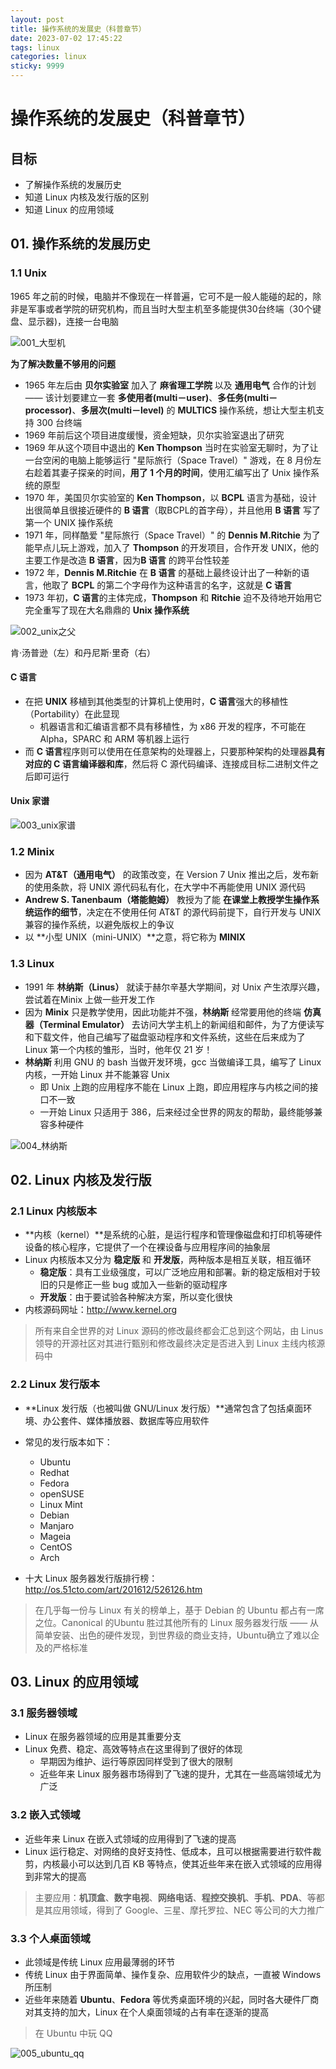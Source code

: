 ```yaml
---
layout: post
title: 操作系统的发展史（科普章节）
date: 2023-07-02 17:45:22
tags: linux
categories: linux
sticky: 9999
---
```

# 操作系统的发展史（科普章节）

## 目标

* 了解操作系统的发展历史
* 知道 Linux 内核及发行版的区别
* 知道 Linux 的应用领域

## 01. 操作系统的发展历史

### 1.1 Unix

1965 年之前的时候，电脑并不像现在一样普遍，它可不是一般人能碰的起的，除非是军事或者学院的研究机构，而且当时大型主机至多能提供30台终端（30个键盘、显示器)，连接一台电脑

![001_大型机](../../media/14924523913772/001_%E5%A4%A7%E5%9E%8B%E6%9C%BA.png)
		
**为了解决数量不够用的问题**

* 1965 年左后由 **贝尔实验室** 加入了 **麻省理工学院** 以及 **通用电气** 合作的计划 —— 该计划要建立一套 **多使用者(multi－user)**、**多任务(multi－processor)**、**多层次(multi－level)** 的 **MULTICS** 操作系统，想让大型主机支持 300 台终端
* 1969 年前后这个项目进度缓慢，资金短缺，贝尔实验室退出了研究
* 1969 年从这个项目中退出的 **Ken Thompson** 当时在实验室无聊时，为了让一台空闲的电脑上能够运行 "星际旅行（Space Travel）" 游戏，在 8 月份左右趁着其妻子探亲的时间，**用了 1 个月的时间**，使用汇编写出了 Unix 操作系统的原型
* 1970 年，美国贝尔实验室的 **Ken Thompson**，以 **BCPL** 语言为基础，设计出很简单且很接近硬件的 **B 语言**（取BCPL的首字母），并且他用 **B 语言** 写了第一个 UNIX 操作系统
* 1971 年，同样酷爱 "星际旅行（Space Travel）" 的 **Dennis M.Ritchie** 为了能早点儿玩上游戏，加入了 **Thompson** 的开发项目，合作开发 UNIX，他的主要工作是改造 **B 语言**，因为**B 语言** 的跨平台性较差
* 1972 年，**Dennis M.Ritchie** 在 **B 语言** 的基础上最终设计出了一种新的语言，他取了 **BCPL** 的第二个字母作为这种语言的名字，这就是 **C 语言**
* 1973 年初，**C 语言**的主体完成，**Thompson** 和 **Ritchie** 迫不及待地开始用它完全重写了现在大名鼎鼎的 **Unix 操作系统**

![002_unix之父](../../media/14924523913772/002_unix%E4%B9%8B%E7%88%B6.png)

肯·汤普逊（左）和丹尼斯·里奇（右）

#### C 语言

* 在把 **UNIX** 移植到其他类型的计算机上使用时，**C 语言**强大的移植性（Portability）在此显现
    * 机器语言和汇编语言都不具有移植性，为 x86 开发的程序，不可能在 Alpha，SPARC 和 ARM 等机器上运行
* 而 **C 语言**程序则可以使用在任意架构的处理器上，只要那种架构的处理器**具有对应的 C 语言编译器和库**，然后将 C 源代码编译、连接成目标二进制文件之后即可运行 

#### Unix 家谱

![003_unix家谱](../../media/14924523913772/003_unix%E5%AE%B6%E8%B0%B1.jpg)

### 1.2 Minix

* 因为 **AT&T（通用电气）** 的政策改变，在 Version 7 Unix 推出之后，发布新的使用条款，将 UNIX 源代码私有化，在大学中不再能使用 UNIX 源代码
* **Andrew S. Tanenbaum（塔能鲍姆）** 教授为了能 **在课堂上教授学生操作系统运作的细节**，决定在不使用任何 AT&T 的源代码前提下，自行开发与 UNIX 兼容的操作系统，以避免版权上的争议
* 以 **小型 UNIX（mini-UNIX）**之意，将它称为 **MINIX**

### 1.3 Linux

* 1991 年 **林纳斯（Linus）** 就读于赫尔辛基大学期间，对 Unix 产生浓厚兴趣，尝试着在Minix 上做一些开发工作
* 因为 **Minix** 只是教学使用，因此功能并不强，**林纳斯** 经常要用他的终端 **仿真器（Terminal Emulator）** 去访问大学主机上的新闻组和邮件，为了方便读写和下载文件，他自己编写了磁盘驱动程序和文件系统，这些在后来成为了 Linux 第一个内核的雏形，当时，他年仅 21 岁！
* **林纳斯** 利用 GNU 的 bash 当做开发环境，gcc 当做编译工具，编写了 Linux 内核，一开始 Linux 并不能兼容 Unix
    * 即 Unix 上跑的应用程序不能在 Linux 上跑，即应用程序与内核之间的接口不一致
    * 一开始 Linux 只适用于 386，后来经过全世界的网友的帮助，最终能够兼容多种硬件

![004_林纳斯](../../media/14924523913772/004_%E6%9E%97%E7%BA%B3%E6%96%AF.jpg)

## 02. Linux 内核及发行版

### 2.1 Linux 内核版本

* **内核（kernel）**是系统的心脏，是运行程序和管理像磁盘和打印机等硬件设备的核心程序，它提供了一个在裸设备与应用程序间的抽象层
* Linux 内核版本又分为 **稳定版** 和 **开发版**，两种版本是相互关联，相互循环
    * **稳定版**：具有工业级强度，可以广泛地应用和部署。新的稳定版相对于较旧的只是修正一些 bug 或加入一些新的驱动程序
    * **开发版**：由于要试验各种解决方案，所以变化很快
* 内核源码网址：http://www.kernel.org

> 所有来自全世界的对 Linux 源码的修改最终都会汇总到这个网站，由 Linus 领导的开源社区对其进行甄别和修改最终决定是否进入到 Linux 主线内核源码中


### 2.2 Linux 发行版本

* **Linux 发行版（也被叫做 GNU/Linux 发行版）**通常包含了包括桌面环境、办公套件、媒体播放器、数据库等应用软件
* 常见的发行版本如下：
    * Ubuntu
    * Redhat
    * Fedora
    * openSUSE
    * Linux Mint
    * Debian
    * Manjaro
    * Mageia
    * CentOS
    * Arch

* 十大 Linux 服务器发行版排行榜：http://os.51cto.com/art/201612/526126.htm

> 在几乎每一份与 Linux 有关的榜单上，基于 Debian 的 Ubuntu 都占有一席之位。Canonical 的Ubuntu 胜过其他所有的 Linux 服务器发行版 ―― 从简单安装、出色的硬件发现，到世界级的商业支持，Ubuntu确立了难以企及的严格标准

## 03. Linux 的应用领域

### 3.1 服务器领域

* Linux 在服务器领域的应用是其重要分支
* Linux 免费、稳定、高效等特点在这里得到了很好的体现
    * 早期因为维护、运行等原因同样受到了很大的限制
    * 近些年来 Linux 服务器市场得到了飞速的提升，尤其在一些高端领域尤为广泛

### 3.2 嵌入式领域

* 近些年来 Linux 在嵌入式领域的应用得到了飞速的提高
* Linux 运行稳定、对网络的良好支持性、低成本，且可以根据需要进行软件裁剪，内核最小可以达到几百 KB 等特点，使其近些年来在嵌入式领域的应用得到非常大的提高

> 主要应用：**机顶盒**、**数字电视**、**网络电话**、**程控交换机**、**手机**、**PDA**、等都是其应用领域，得到了 Google、三星、摩托罗拉、NEC 等公司的大力推广

### 3.3 个人桌面领域

* 此领域是传统 Linux 应用最薄弱的环节
* 传统 Linux 由于界面简单、操作复杂、应用软件少的缺点，一直被 Windows 所压制
* 近些年来随着 **Ubuntu**、**Fedora** 等优秀桌面环境的兴起，同时各大硬件厂商对其支持的加大，Linux 在个人桌面领域的占有率在逐渐的提高

> 在 Ubuntu 中玩 QQ

![005_ubuntu_qq](../../media/14924523913772/005_ubuntu_qq.jpg)


